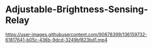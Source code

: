 # Adjustable-Brightness-Sensing-Relay

https://user-images.githubusercontent.com/90878399/136159732-61817641-b05c-436b-9dcd-3249bf823bd1.mp4

